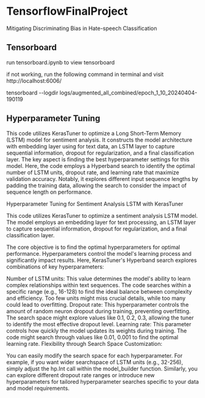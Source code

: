 # TensorflowFinalProject
Mitigating Discriminating Bias in Hate-speech Classification

## Tensorboard
run tensorboard.ipynb to view tensorboard

if not working, run the following command in terminal and visit http://localhost:6006/

tensorboard --logdir logs/augmented_all_combined/epoch_1_10_20240404-190119

## Hyperparameter Tuning
This code utilizes KerasTuner to optimize a Long Short-Term Memory (LSTM) model for sentiment analysis. It constructs the model architecture with embedding layer using for text data, an LSTM layer to capture sequential information, dropout for regularization, and a final classification layer. The key aspect is finding the best hyperparameter settings for this model. Here, the code employs a Hyperband search to identify the optimal number of LSTM units, dropout rate, and learning rate that maximize validation accuracy. Notably, it explores different input sequence lengths by padding the training data, allowing the search to consider the impact of sequence length on performance.

Hyperparameter Tuning for Sentiment Analysis LSTM with KerasTuner

This code utilizes KerasTuner to optimize a sentiment analysis LSTM model. The model employs an embedding layer for text processing, an LSTM layer to capture sequential information, dropout for regularization, and a final classification layer.

The core objective is to find the optimal hyperparameters for optimal performance. Hyperparameters control the model's learning process and significantly impact results. Here, KerasTuner's Hyperband search explores combinations of key hyperparameters:

Number of LSTM units: This value determines the model's ability to learn complex relationships within text sequences. The code searches within a specific range (e.g., 16-128) to find the ideal balance between complexity and efficiency. Too few units might miss crucial details, while too many could lead to overfitting.
Dropout rate: This hyperparameter controls the amount of random neuron dropout during training, preventing overfitting. The search space might explore values like 0.1, 0.2, 0.3, allowing the tuner to identify the most effective dropout level.
Learning rate: This parameter controls how quickly the model updates its weights during training. The code might search through values like 0.01, 0.001 to find the optimal learning rate.
Flexibility through Search Space Customization:

You can easily modify the search space for each hyperparameter. For example, if you want wider searchspace of LSTM units (e.g., 32-256), simply adjust the hp.Int call within the model_builder function. Similarly, you can explore different dropout rate ranges or introduce new hyperparameters for tailored hyperparameter searches specific to your data and model requirements.

